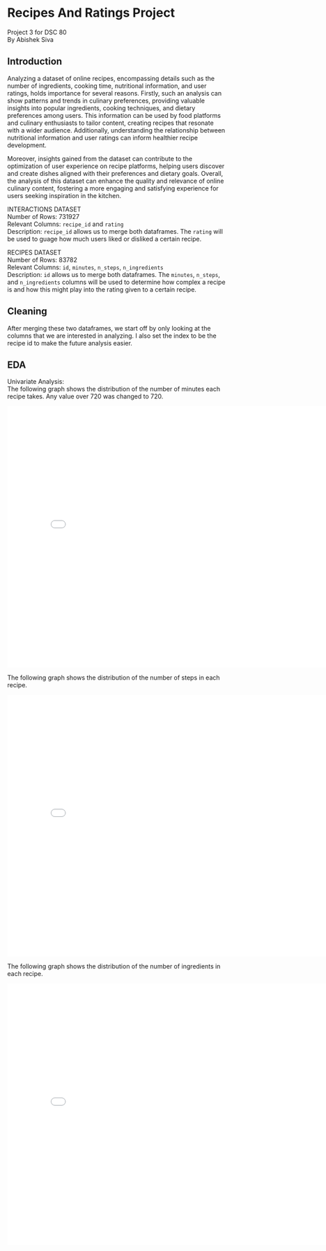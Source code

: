 # Recipes And Ratings Project
Project 3 for DSC 80<br>
By Abishek Siva
## Introduction

Analyzing a dataset of online recipes, encompassing details such as the number of ingredients, cooking time, nutritional information, and user ratings, holds importance for several reasons. Firstly, such an analysis can show patterns and trends in culinary preferences, providing valuable insights into popular ingredients, cooking techniques, and dietary preferences among users. This information can be used by food platforms and culinary enthusiasts to tailor content, creating recipes that resonate with a wider audience. Additionally, understanding the relationship between nutritional information and user ratings can inform healthier recipe development. 

Moreover, insights gained from the dataset can contribute to the optimization of user experience on recipe platforms, helping users discover and create dishes aligned with their preferences and dietary goals. Overall, the analysis of this dataset can enhance the quality and relevance of online culinary content, fostering a more engaging and satisfying experience for users seeking inspiration in the kitchen.

INTERACTIONS DATASET <br>
Number of Rows: 731927 <br>
Relevant Columns: `recipe_id` and `rating` <br>
Description: `recipe_id` allows us to merge both dataframes. The `rating` will be used to guage how much users liked or disliked a certain recipe.

RECIPES DATASET<br>
Number of Rows: 83782<br>
Relevant Columns: `id`, `minutes`, `n_steps`, `n_ingredients` <br>
Description: `id` allows us to merge both dataframes. The `minutes`, `n_steps`, and `n_ingredients` columns will be used to determine how complex a recipe is and how this might play into the rating given to a certain recipe.

## Cleaning

After merging these two dataframes, we start off by only looking at the columns that we are interested in analyzing. I also set the index to be the recipe id to make the future analysis easier.

## EDA

Univariate Analysis:<br>
The following graph shows the distribution of the number of minutes each recipe takes. Any value over 720 was changed to 720.

<iframe src="assets/dist_minutes.html" width=800 height=600 frameBorder=0></iframe>

The following graph shows the distribution of the number of steps in each recipe.

<iframe src="assets/dist_steps.html" width=800 height=600 frameBorder=0></iframe>

The following graph shows the distribution of the number of ingredients in each recipe.

<iframe src="assets/dist_ingredients.html" width=800 height=600 frameBorder=0></iframe>





